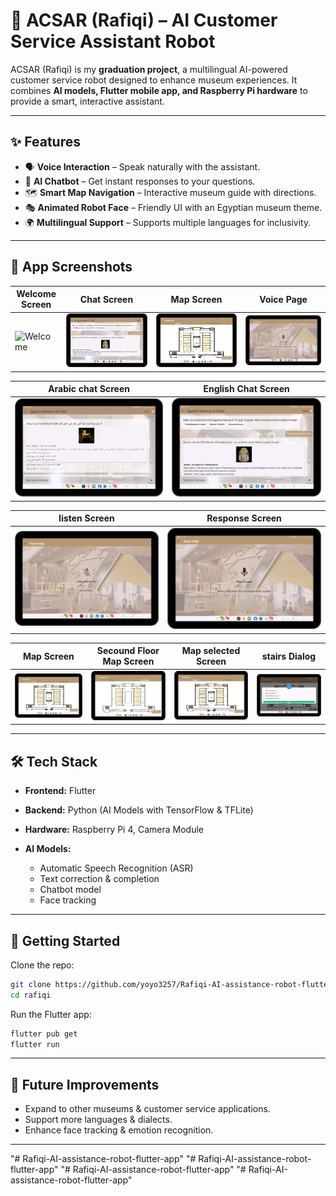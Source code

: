 # 🤖 ACSAR (Rafiqi) – AI Customer Service Assistant Robot

ACSAR (Rafiqi) is my **graduation project**, a multilingual AI-powered customer service robot designed to enhance museum experiences.
It combines **AI models, Flutter mobile app, and Raspberry Pi hardware** to provide a smart, interactive assistant.

---

## ✨ Features

* 🗣️ **Voice Interaction** – Speak naturally with the assistant.
* 💬 **AI Chatbot** – Get instant responses to your questions.
* 🗺️ **Smart Map Navigation** – Interactive museum guide with directions.
* 🎭 **Animated Robot Face** – Friendly UI with an Egyptian museum theme.
* 🌍 **Multilingual Support** – Supports multiple languages for inclusivity.

---

## 📱 App Screenshots

| Welcome Screen          | Chat Screen       | Map Screen      | Voice Page          |
|-------------------------|-------------------|-----------------|---------------------|
| ![Welcome](welcome.png) | ![Chat](chat.png) | ![Map](map.png) | ![Voice](voice.png) |

| Arabic chat Screen             | English Chat Screen |
|--------------------------------|---------------------| 
| ![Welcome](arabic_message.png) | ![Chat](chat.png)   |


| listen Screen            | Response Screen    |
|--------------------------|--------------------| 
| ![Welcome](lisining.png) | ![Chat](voice.png) |


| Map Screen      | Secound Floor Map Screen   | Map selected Screen          | stairs Dialog          |
|-----------------|----------------------------|------------------------------|------------------------|
| ![Map](map.png) | ![secound floor](map2.png) | ![selected](mapSelected.png) | ![stairs](staiers.png) |

---

## 🛠️ Tech Stack

* **Frontend:** Flutter 
* **Backend:** Python (AI Models with TensorFlow & TFLite)
* **Hardware:** Raspberry Pi 4, Camera Module
* **AI Models:**

    * Automatic Speech Recognition (ASR)
    * Text correction & completion
    * Chatbot model
    * Face tracking

---

## 🚀 Getting Started

Clone the repo:

```bash
git clone https://github.com/yoyo3257/Rafiqi-AI-assistance-robot-flutter-app
cd rafiqi
```

Run the Flutter app:

```bash
flutter pub get
flutter run
```

---

## 📌 Future Improvements

* Expand to other museums & customer service applications.
* Support more languages & dialects.
* Enhance face tracking & emotion recognition.

---
"# Rafiqi-AI-assistance-robot-flutter-app" 
"# Rafiqi-AI-assistance-robot-flutter-app" 
"# Rafiqi-AI-assistance-robot-flutter-app" 
"# Rafiqi-AI-assistance-robot-flutter-app" 
